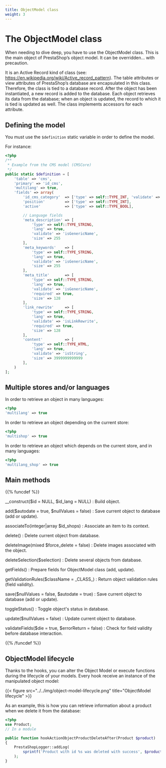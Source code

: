 ```yaml
---
title: ObjectModel class
weight: 3
---
```


# The ObjectModel class

When needing to dive deep, you have to use the ObjectModel class. This is the main object of PrestaShop’s object model. It can be overridden… with precaution.

It is an Active Record kind of class (see: https://en.wikipedia.org/wiki/Active_record_pattern). The table attributes or view attributes of PrestaShop’s database are encapsulated in this class. Therefore, the class is tied to a database record. After the object has been instantiated, a new record is added to the database. Each object retrieves its data from the database; when an object is updated, the record to which it is tied is updated as well. The class implements accessors for each attribute.

## Defining the model

You must use the `$definition` static variable in order to define the model.

For instance:

```php
<?php
/**
 * Example from the CMS model (CMSCore)
 */
public static $definition = [
    'table' => 'cms',
    'primary' => 'id_cms',
    'multilang' => true,
    'fields' => array(
        'id_cms_category'  => ['type' => self::TYPE_INT, 'validate' => 'isUnsignedInt'],
        'position'         => ['type' => self::TYPE_INT],
        'active'           => ['type' => self::TYPE_BOOL],

        // Language fields
        'meta_description' => [
            'type' => self::TYPE_STRING,
            'lang' => true,
            'validate' => 'isGenericName',
            'size' => 255
        ],
        'meta_keywords'    => [
            'type' => self::TYPE_STRING,
            'lang' => true,
            'validate' => 'isGenericName',
            'size' => 255
        ],
        'meta_title'       => [
            'type' => self::TYPE_STRING,
            'lang' => true,
            'validate' => 'isGenericName',
            'required' => true,
            'size' => 128
        ],
        'link_rewrite'     => [
            'type' => self::TYPE_STRING,
            'lang' => true,
            'validate' => 'isLinkRewrite',
            'required' => true,
            'size' => 128
        ],
        'content'          => [
            'type' => self::TYPE_HTML,
            'lang' => true,
            'validate' => 'isString',
            'size' => 3999999999999
        ],
    )
];
```

## Multiple stores and/or languages

In order to retrieve an object in many languages:

```php
<?php
'multilang' => true
```

In order to retrieve an object depending on the current store:

```php
<?php
'multishop' => true
```

In order to retrieve an object which depends on the current store, and in many languages:

```php
<?php
'multilang_shop' => true
```

## Main methods


{{% funcdef %}}

__construct($id = NULL, $id_lang = NULL)
: 
    Build object.

add($autodate = true, $nullValues = false)
: 
    Save current object to database (add or update).

associateTo(integer|array $id_shops)
: 
    Associate an item to its context.

delete()
: 
    Delete current object from database.

deleteImage(mixed $force_delete = false)
: 
    Delete images associated with the object.

deleteSelection($selection)
: 
    Delete several objects from database.

getFields()
: 
    Prepare fields for ObjectModel class (add, update).

getValidationRules($className = \_CLASS\_)
: 
    Return object validation rules (field validity).

save($nullValues = false, $autodate = true)
: 
    Save current object to database (add or update).

toggleStatus()
: 
    Toggle object's status in database.

update($nullValues = false)
: 
    Update current object to database.

validateFields($die = true, $errorReturn = false)
: 
    Check for field validity before database interaction.

{{% /funcdef %}}

## ObjectModel lifecycle

Thanks to the hooks, you can alter the Object Model or execute functions during the lifecycle of your models. Every hook receive an instance of the manipulated object model:

{{< figure src="../../img/object-model-lifecycle.png" title="ObjectModel lifecycle" >}}

As an example, this is how you can retrieve information about a product when we delete it from the database:

```php
<?php
use Product;
// In a module

public function hookActionObjectProductDeleteAfter(Product $product)
{
    PrestaShopLogger::addLog(
        sprintf('Product with id %s was deleted with success', $product->id_product)
    );    
}
```
